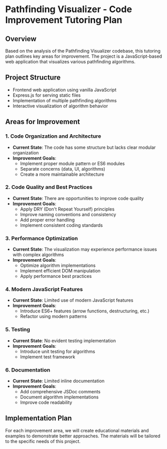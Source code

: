 # Pathfinding Visualizer - Code Improvement Tutoring Plan

## Overview
Based on the analysis of the Pathfinding Visualizer codebase, this tutoring plan outlines key areas for improvement. The project is a JavaScript-based web application that visualizes various pathfinding algorithms.

## Project Structure
- Frontend web application using vanilla JavaScript
- Express.js for serving static files
- Implementation of multiple pathfinding algorithms
- Interactive visualization of algorithm behavior

## Areas for Improvement

### 1. Code Organization and Architecture
- **Current State**: The code has some structure but lacks clear modular organization
- **Improvement Goals**:
  - Implement proper module pattern or ES6 modules
  - Separate concerns (data, UI, algorithms)
  - Create a more maintainable architecture

### 2. Code Quality and Best Practices
- **Current State**: There are opportunities to improve code quality
- **Improvement Goals**:
  - Apply DRY (Don't Repeat Yourself) principles
  - Improve naming conventions and consistency
  - Add proper error handling
  - Implement consistent coding standards

### 3. Performance Optimization
- **Current State**: The visualization may experience performance issues with complex algorithms
- **Improvement Goals**:
  - Optimize algorithm implementations
  - Implement efficient DOM manipulation
  - Apply performance best practices

### 4. Modern JavaScript Features
- **Current State**: Limited use of modern JavaScript features
- **Improvement Goals**:
  - Introduce ES6+ features (arrow functions, destructuring, etc.)
  - Refactor using modern patterns

### 5. Testing
- **Current State**: No evident testing implementation
- **Improvement Goals**:
  - Introduce unit testing for algorithms
  - Implement test framework

### 6. Documentation
- **Current State**: Limited inline documentation
- **Improvement Goals**:
  - Add comprehensive JSDoc comments
  - Document algorithm implementations
  - Improve code readability

## Implementation Plan
For each improvement area, we will create educational materials and examples to demonstrate better approaches. The materials will be tailored to the specific needs of this project.